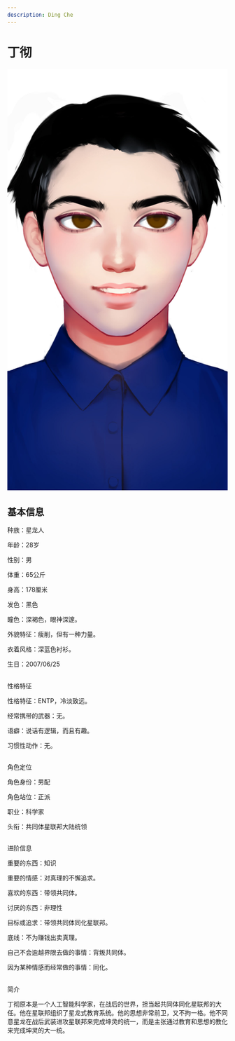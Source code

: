 ```yaml
---
description: Ding Che
---
```


# 丁彻

![&#x4E01;&#x5F7B;](../../.gitbook/assets/ding-che-.jpg)

## 基本信息


种族：星龙人

年龄：28岁

性别：男

体重：65公斤

身高：178厘米

发色：黑色

瞳色：深褐色，眼神深邃。

外貌特征：瘦削，但有一种力量。

衣着风格：深蓝色衬衫。

生日：2007/06/25

## 
性格特征


性格特征：ENTP，冷淡致远。

经常携带的武器：无。

语癖：说话有逻辑，而且有趣。

习惯性动作：无。

## 
角色定位


角色身份：男配

角色站位：正派

职业：科学家

头衔：共同体星联邦大陆统领


## 
进阶信息


重要的东西：知识

重要的情感：对真理的不懈追求。

喜欢的东西：带领共同体。

讨厌的东西：非理性

目标或追求：带领共同体同化星联邦。

底线：不为赚钱出卖真理。

自己不会逾越界限去做的事情：背叛共同体。

因为某种情感而经常做的事情：同化。

## 
简介


丁彻原本是一个人工智能科学家，在战后的世界，担当起共同体同化星联邦的大任。他在星联邦组织了星龙式教育系统。他的思想非常前卫，又不拘一格。他不同意星龙在战后武装进攻星联邦来完成坤灵的统一，而是主张通过教育和思想的教化来完成坤灵的大一统。

